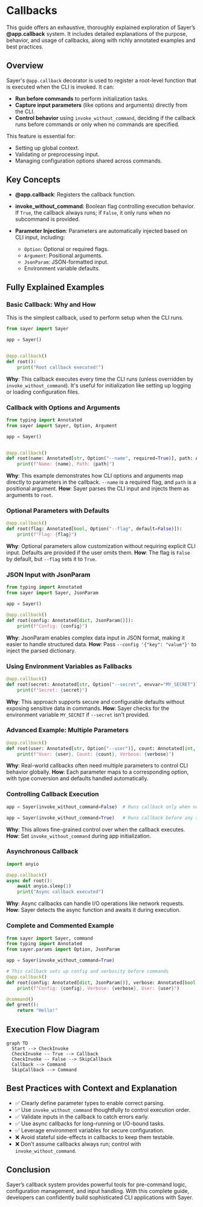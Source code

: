 # Callbacks

This guide offers an exhaustive, thoroughly explained exploration of Sayer’s **@app.callback** system.
It includes detailed explanations of the purpose, behavior, and usage of callbacks, along with richly annotated examples and best practices.

## Overview

Sayer's `@app.callback` decorator is used to register a root-level function that is executed when the CLI is invoked. It can:

* **Run before commands** to perform initialization tasks.
* **Capture input parameters** (like options and arguments) directly from the CLI.
* **Control behavior** using `invoke_without_command`, deciding if the callback runs before commands or only when no commands are specified.

This feature is essential for:

* Setting up global context.
* Validating or preprocessing input.
* Managing configuration options shared across commands.

## Key Concepts

* **@app.callback**: Registers the callback function.
* **invoke\_without\_command**: Boolean flag controlling execution behavior. If `True`, the callback always runs; if `False`, it only runs when no subcommand is provided.
* **Parameter Injection**: Parameters are automatically injected based on CLI input, including:

  * `Option`: Optional or required flags.
  * `Argument`: Positional arguments.
  * `JsonParam`: JSON-formatted input.
  * Environment variable defaults.

## Fully Explained Examples

### Basic Callback: Why and How

This is the simplest callback, used to perform setup when the CLI runs.

```python
from sayer import Sayer

app = Sayer()


@app.callback()
def root():
    print("Root callback executed!")
```

**Why**: This callback executes every time the CLI runs (unless overridden by `invoke_without_command`). It's useful for initialization like setting up logging or loading configuration files.

### Callback with Options and Arguments

```python
from typing import Annotated
from sayer import Sayer, Option, Argument

app = Sayer()


@app.callback()
def root(name: Annotated[str, Option("--name", required=True)], path: Annotated[str, Argument()]):
    print(f"Name: {name}, Path: {path}")
```

**Why**: This example demonstrates how CLI options and arguments map directly to parameters in the callback. `--name` is a required flag, and `path` is a positional argument.
**How**: Sayer parses the CLI input and injects them as arguments to `root`.

### Optional Parameters with Defaults

```python
@app.callback()
def root(flag: Annotated[bool, Option("--flag", default=False)]):
    print(f"Flag: {flag}")
```

**Why**: Optional parameters allow customization without requiring explicit CLI input. Defaults are provided if the user omits them.
**How**: The flag is `False` by default, but `--flag` sets it to `True`.

### JSON Input with JsonParam

```python
from typing import Annotated
from sayer import Sayer, JsonParam

app = Sayer()

@app.callback()
def root(config: Annotated[dict, JsonParam()]):
    print(f"Config: {config}")
```

**Why**: JsonParam enables complex data input in JSON format, making it easier to handle structured data.
**How**: Pass `--config '{"key": "value"}'` to inject the parsed dictionary.

### Using Environment Variables as Fallbacks

```python
@app.callback()
def root(secret: Annotated[str, Option("--secret", envvar="MY_SECRET")]):
    print(f"Secret: {secret}")
```

**Why**: This approach supports secure and configurable defaults without exposing sensitive data in commands.
**How**: Sayer checks for the environment variable `MY_SECRET` if `--secret` isn't provided.

### Advanced Example: Multiple Parameters

```python
@app.callback()
def root(user: Annotated[str, Option("--user")], count: Annotated[int, Option("--count")], verbose: Annotated[bool, Option("--verbose")]):
    print(f"User: {user}, Count: {count}, Verbose: {verbose}")
```

**Why**: Real-world callbacks often need multiple parameters to control CLI behavior globally.
**How**: Each parameter maps to a corresponding option, with type conversion and defaults handled automatically.

### Controlling Callback Execution

```python
app = Sayer(invoke_without_command=False)  # Runs callback only when no subcommand
```

```python
app = Sayer(invoke_without_command=True)   # Runs callback before any subcommand
```

**Why**: This allows fine-grained control over when the callback executes.
**How**: Set `invoke_without_command` during app initialization.

### Asynchronous Callback

```python
import anyio

@app.callback()
async def root():
    await anyio.sleep(1)
    print("Async callback executed")
```

**Why**: Async callbacks can handle I/O operations like network requests.
**How**: Sayer detects the async function and awaits it during execution.

### Complete and Commented Example

```python
from sayer import Sayer, command
from typing import Annotated
from sayer.params import Option, JsonParam

app = Sayer(invoke_without_command=True)

# This callback sets up config and verbosity before commands
@app.callback()
def root(config: Annotated[dict, JsonParam()], verbose: Annotated[bool, Option("--verbose")], user: Annotated[str, Option("--user")]):
    print(f"Config: {config}, Verbose: {verbose}, User: {user}")

@command()
def greet():
    return "Hello!"
```

## Execution Flow Diagram

```mermaid
graph TD
  Start --> CheckInvoke
  CheckInvoke -- True --> Callback
  CheckInvoke -- False --> SkipCallback
  Callback --> Command
  SkipCallback --> Command
```

## Best Practices with Context and Explanation

* ✅ Clearly define parameter types to enable correct parsing.
* ✅ Use `invoke_without_command` thoughtfully to control execution order.
* ✅ Validate inputs in the callback to catch errors early.
* ✅ Use async callbacks for long-running or I/O-bound tasks.
* ✅ Leverage environment variables for secure configuration.
* ❌ Avoid stateful side-effects in callbacks to keep them testable.
* ❌ Don't assume callbacks always run; control with `invoke_without_command`.

## Conclusion

Sayer’s callback system provides powerful tools for pre-command logic, configuration management, and input handling. With this complete guide,
developers can confidently build sophisticated CLI applications with Sayer.
